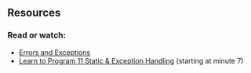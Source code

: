 ## Resources
### Read or watch:

 - [Errors and Exceptions](https://docs.python.org/3/tutorial/errors.html)
 - [Learn to Program 11 Static & Exception Handling](https://www.youtube.com/watch?v=7vbgD-3s-w4) (starting at minute 7)
